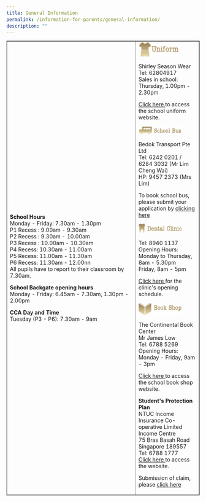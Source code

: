 ```yaml
---
title: General Information
permalink: /information-for-parents/general-information/
description: ""
---
```

<table style="border-collapse: collapse; width: 100%;" border="1">
<tbody>
<tr>
<td style="width: 67%;"><p><strong>School Hours</strong><br>Monday - Friday: 7.30am - 1.30pm<br>P1 Recess : 9.00am - 9.30am<br>P2 Recess : 9.30am - 10.00am<br>P3 Recess : 10.00am - 10.30am<br>P4 Recess: 10.30am - 11.00am&nbsp;<br>P5 Recess: 11.00am - 11.30am&nbsp;<br>P6 Recess: 11.30am - 12.00nn&nbsp;<br>All pupils have to report to their classroom by 7.30am.</p>
<p><strong>School Backgate opening hours<br></strong>Monday - Friday: 6.45am - 7.30am, 1.30pm - 2.00pm</p>
<p><strong>CCA Day and Time<br></strong>Tuesday (P3 - P6): 7.30am - 9am</p></td>
<td style="width: 33%;"><img style="width: 70%;" src="/images/gi1.jpeg">
<p>Shirley Season Wear<br>Tel: 62804917<br>Sales in school:<br>Thursday, 1.00pm - 2.30pm</p>
<a href="https://www.shirleyuni.com/product-category/chongzheng-primary-school/" target="_blank" rel="noopener">Click here </a> to access the school uniform website.<p></p>
	
<img style="width: 75%;" src="/images/gi2.jpeg">
<p>Bedok Transport Pte Ltd<br>Tel: 6242 0201 / 6284 3032 (Mr Lim Cheng Wai)<br>HP: 9457 2373 (Mrs Lim)</p>
To book school bus, please submit your application by <a href="www.bedoktransport.com/bedok_transport/register" target="_blank" rel="noopener">clicking here </a> <p></p>	

<img style="width: 75%;" src="/images/gi3.jpeg">
<p>Tel:&nbsp;8940 1137<br>Opening Hours:<br>Monday to Thursday, 8am - 5.30pm<br>Friday, 8am - 5pm</p> 
<a href="https://go.gov.sg/dental-clinic-opening-schedule" target="_blank" rel="noopener">Click here </a> for the clinic's opening schedule.<p></p> 
<img style="width: 75%;" src="/images/gi4.jpeg">
<p>The Continental Book Center<br>Mr James Low<br>Tel: 6788 5269<br>Opening Hours:<br>Monday - Friday, 9am - 3pm</p>
<a href="https://thecontinental.sg/" target="_blank" rel="noopener">Click here </a> to access the school book shop website.<p></p>
	
<p><strong>Student's Protection Plan<br></strong>NTUC Income Insurance Co-operative Limited Income Centre<br>75 Bras Basah Road<br>Singapore 189557<br>Tel: 6788 1777<br> <a href="https://www.income.com.sg/studentgpa" target="_blank" rel="noopener">Click here </a> to access the website. </p><p></p>
Submission of claim, please <a href="https://studentgpa.incomegroupins.com.sg/" target="_blank" rel="noopener">click here </a> 
<p></p>
	
</td></tr></tbody></table>